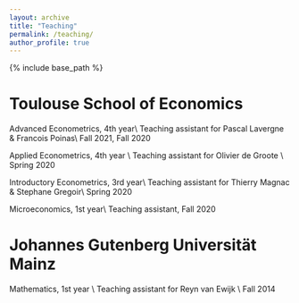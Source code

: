 ```yaml
---
layout: archive
title: "Teaching"
permalink: /teaching/
author_profile: true
---
```


{% include base_path %}


Toulouse School of Economics
======
Advanced Econometrics, 4th year\\
Teaching assistant for Pascal Lavergne \& Francois Poinas\\
Fall 2021, Fall 2020

Applied Econometrics, 4th year \\
Teaching assistant for Olivier de Groote \\
Spring 2020

Introductory Econometrics, 3rd year\\
Teaching assistant for Thierry Magnac \& Stephane Gregoir\\
Spring 2020

Microeconomics, 1st year\\
Teaching assistant, Fall 2020



Johannes Gutenberg Universität Mainz
======
Mathematics, 1st year \\
Teaching assistant for Reyn van Ewijk \\
Fall 2014
